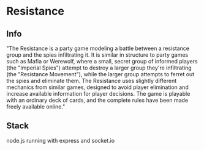 # Resistance

## Info
"The Resistance is a party game modeling a battle between a resistance group and
the spies infiltrating it. It is similar in structure to party games such as
Mafia or Werewolf, where a small, secret group of informed players (the
"Imperial Spies") attempt to destroy a larger group they're infiltrating (the
"Resistance Movement"), while the larger group attempts to ferret out the spies
and eliminate them. The Resistance uses slightly different mechanics from
similar games, designed to avoid player elimination and increase available
information for player decisions. The game is playable with an ordinary deck of
cards, and the complete rules have been made freely available online."

## Stack
node.js running with express and socket.io
